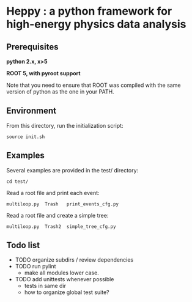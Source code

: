 Heppy : a python framework for high-energy physics data analysis
================================================================

Prerequisites
-------------

**python 2.x, x>5**

**ROOT 5, with pyroot support**

Note that you need to ensure that ROOT was compiled with the same version of python as the one in your PATH.

Environment
-----------

From this directory, run the initialization script:

	source init.sh


Examples
--------

Several examples are provided in the test/ directory:

	cd test/

Read a root file and print each event:

	multiloop.py  Trash   print_events_cfg.py

Read a root file and create a simple tree:

	multiloop.py  Trash2  simple_tree_cfg.py

Todo list
---------

* TODO organize subdirs / review dependencies
* TODO run pylint
  * make all modules lower case.
* TODO add unittests whenever possible
  * tests in same dir
  * how to organize global test suite?
